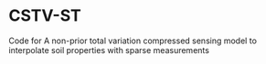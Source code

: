# CSTV-ST
Code for A non-prior total variation compressed sensing model to interpolate soil properties with sparse measurements
